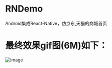 # RNDemo
Android集成React-Native，仿京东,天猫的商城首页
# 最终效果gif图(6M)如下：
![image](https://github.com/94007boy/RNDemo/blob/master/app/static/images/gif_20180626_180127.gif)